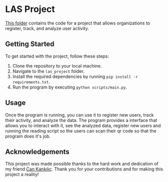 # LAS Project

[This folder](https://github.com/ahmetdem/Projects/tree/main/LAS) contains the code for a project that allows organizations to register, track, and analyze user activity. 

## Getting Started

To get started with the project, follow these steps:

1. Clone the repository to your local machine.
2. Navigate to the `las_project` folder.
3. Install the required dependencies by running `pip install -r requirements.txt`.
4. Run the program by executing `python scripts/main.py`.

## Usage

Once the program is running, you can use it to register new users, track their activity, and analyze the data. The program provides a interface that allows you to interact with it, see the analyzed data, register new users and running the reading script so the users can scan their qr code so that the program does it's job.



## Acknowledgements

This project was made possible thanks to the hard work and dedication of my friend [Can Kankılıç](https://github.com/cankromo). Thank you for your contributions and for making this project a reality!

